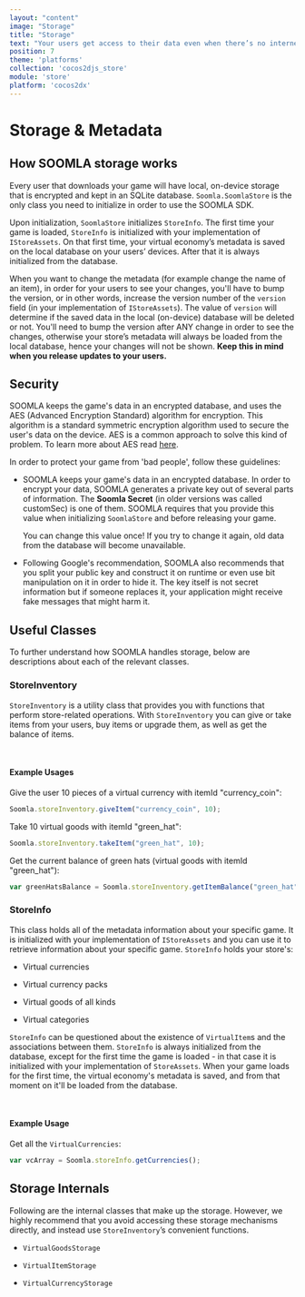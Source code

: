 ```yaml
---
layout: "content"
image: "Storage"
title: "Storage"
text: "Your users get access to their data even when there’s no internet around. Our encrypted local storage is designed just for that."
position: 7
theme: 'platforms'
collection: 'cocos2djs_store'
module: 'store'
platform: 'cocos2dx'
---
```


# Storage & Metadata

## How SOOMLA storage works

Every user that downloads your game will have local, on-device storage that is encrypted and kept in an SQLite database. 
`Soomla.SoomlaStore` is the only class you need to initialize in order to use the SOOMLA SDK.

Upon initialization, `SoomlaStore` initializes `StoreInfo`. The first time your game is loaded, `StoreInfo` is 
initialized with your implementation of `IStoreAssets`. On that first time, your virtual economy’s metadata is saved 
on the local database on your users’ devices. After that it is always initialized from the database.

When you want to change the metadata (for example change the name of an item), in order for your users to see your 
changes, you'll have to bump the version, or in other words, increase the version number of the `version` field 
(in your implementation of `IStoreAssets`). The value of `version` will determine if the saved data in the 
local (on-device) database will be deleted or not. You'll need to bump the version after ANY change in order to see the 
changes, otherwise your store’s metadata will always be loaded from the local database, hence your changes will not be 
shown. **Keep this in mind when you release updates to your users.**

## Security

SOOMLA keeps the game's data in an encrypted database, and uses the AES (Advanced Encryption Standard) algorithm for 
encryption. This algorithm is a standard symmetric encryption algorithm used to secure the user's data on the device. 
AES is a common approach to solve this kind of problem. To learn more about AES read 
[here](http://en.wikipedia.org/wiki/Advanced_Encryption_Standard).

In order to protect your game from 'bad people', follow these guidelines:

- SOOMLA keeps your game's data in an encrypted database. In order to encrypt your data, SOOMLA generates a private key 
out of several parts of information. The **Soomla Secret** (in older versions was called customSec) is one of them. 
SOOMLA requires that you provide this value when initializing `SoomlaStore` and before releasing your game.

  <div class="warning-box">You can change this value once! If you try to change it again, old data from the database 
  will become unavailable.</div>

- Following Google's recommendation, SOOMLA also recommends that you split your public key and construct it on runtime 
or even use bit manipulation on it in order to hide it. The key itself is not secret information but if someone replaces 
it, your application might receive fake messages that might harm it.

## Useful Classes
To further understand how SOOMLA handles storage, below are descriptions about each of the relevant classes.

### StoreInventory

`StoreInventory` is a utility class that provides you with functions that perform store-related operations. With 
`StoreInventory` you can give or take items from your users, buy items or upgrade them, as well as get the balance of 
items.

<br>

#### **Example Usages**

Give the user 10 pieces of a virtual currency with itemId "currency_coin":

``` js
Soomla.storeInventory.giveItem("currency_coin", 10);
```

Take 10 virtual goods with itemId "green_hat":

``` js
Soomla.storeInventory.takeItem("green_hat", 10);
```

Get the current balance of green hats (virtual goods with itemId "green_hat"):

``` js
var greenHatsBalance = Soomla.storeInventory.getItemBalance("green_hat");
```

### StoreInfo

This class holds all of the metadata information about your specific game. It is initialized with your implementation 
of `IStoreAssets` and you can use it to retrieve information about your specific game. `StoreInfo` holds your store's:

- Virtual currencies

- Virtual currency packs

- Virtual goods of all kinds

- Virtual categories

`StoreInfo` can be questioned about the existence of `VirtualItem`s and the associations between them.
`StoreInfo` is always initialized from the database, except for the first time the game is loaded - in that case it is 
initialized with your implementation of `StoreAssets`. When your game loads for the first time, the virtual economy's 
metadata is saved, and from that moment on it'll be loaded from the database.

<br>

#### **Example Usage**

Get all the `VirtualCurrencies`:

``` js
var vcArray = Soomla.storeInfo.getCurrencies();
```

## Storage Internals

Following are the internal classes that make up the storage. However, we highly recommend that you avoid accessing these 
storage mechanisms directly, and instead use `StoreInventory`’s convenient functions.

- `VirtualGoodsStorage`

- `VirtualItemStorage`

- `VirtualCurrencyStorage`

